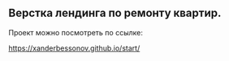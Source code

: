 ## Верстка лендинга по ремонту квартир.

Проект можно посмотреть по ссылке:

https://xanderbessonov.github.io/start/
